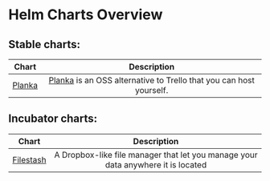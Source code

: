 # Helm Charts Overview

## Stable charts:

|                            Chart                             |                                                Description                                                 |
| :----------------------------------------------------------: | :--------------------------------------------------------------------------------------------------------: |
| [Planka](https://github.com/Chris-Greaves/planka-helm-chart) | [Planka](https://github.com/plankanban/planka) is an OSS alternative to Trello that you can host yourself. |

## Incubator charts:

|                                 Chart                                  |                                   Description                                    |
| :--------------------------------------------------------------------: | :------------------------------------------------------------------------------: |
| [Filestash](https://github.com/Chris-Greaves/filestash-helm-chart.git) | A Dropbox-like file manager that let you manage your data anywhere it is located |